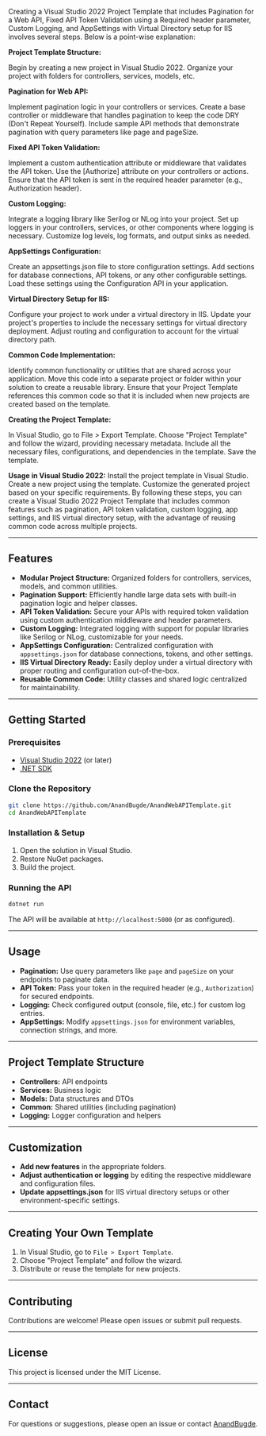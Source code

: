 Creating a Visual Studio 2022 Project Template that includes Pagination for a Web API, Fixed API Token Validation using a Required header parameter, Custom Logging, and AppSettings with Virtual Directory setup for IIS involves several steps. Below is a point-wise explanation:

**Project Template Structure:**

Begin by creating a new project in Visual Studio 2022.
Organize your project with folders for controllers, services, models, etc.

**Pagination for Web API:**

Implement pagination logic in your controllers or services.
Create a base controller or middleware that handles pagination to keep the code DRY (Don't Repeat Yourself).
Include sample API methods that demonstrate pagination with query parameters like page and pageSize.

**Fixed API Token Validation:**

Implement a custom authentication attribute or middleware that validates the API token.
Use the [Authorize] attribute on your controllers or actions.
Ensure that the API token is sent in the required header parameter (e.g., Authorization header).

**Custom Logging:**

Integrate a logging library like Serilog or NLog into your project.
Set up loggers in your controllers, services, or other components where logging is necessary.
Customize log levels, log formats, and output sinks as needed.

**AppSettings Configuration:**

Create an appsettings.json file to store configuration settings.
Add sections for database connections, API tokens, or any other configurable settings.
Load these settings using the Configuration API in your application.

**Virtual Directory Setup for IIS:**

Configure your project to work under a virtual directory in IIS.
Update your project's properties to include the necessary settings for virtual directory deployment.
Adjust routing and configuration to account for the virtual directory path.

**Common Code Implementation:**

Identify common functionality or utilities that are shared across your application.
Move this code into a separate project or folder within your solution to create a reusable library.
Ensure that your Project Template references this common code so that it is included when new projects are created based on the template.

**Creating the Project Template:**

In Visual Studio, go to File > Export Template.
Choose "Project Template" and follow the wizard, providing necessary metadata.
Include all the necessary files, configurations, and dependencies in the template.
Save the template.

**Usage in Visual Studio 2022:**
Install the project template in Visual Studio.
Create a new project using the template.
Customize the generated project based on your specific requirements.
By following these steps, you can create a Visual Studio 2022 Project Template that includes common features such as pagination, API token validation, custom logging, app settings, and IIS virtual directory setup, with the advantage of reusing common code across multiple projects.


-------------------------------------------------------------------------------------------------------------------------------------------------------------------------------------------------------------------------------------------------------------------------------

## Features

- **Modular Project Structure:** Organized folders for controllers, services, models, and common utilities.
- **Pagination Support:** Efficiently handle large data sets with built-in pagination logic and helper classes.
- **API Token Validation:** Secure your APIs with required token validation using custom authentication middleware and header parameters.
- **Custom Logging:** Integrated logging with support for popular libraries like Serilog or NLog, customizable for your needs.
- **AppSettings Configuration:** Centralized configuration with `appsettings.json` for database connections, tokens, and other settings.
- **IIS Virtual Directory Ready:** Easily deploy under a virtual directory with proper routing and configuration out-of-the-box.
- **Reusable Common Code:** Utility classes and shared logic centralized for maintainability.

---

## Getting Started

### Prerequisites

- [Visual Studio 2022](https://visualstudio.microsoft.com/) (or later)
- [.NET SDK](https://dotnet.microsoft.com/download)

### Clone the Repository

```bash
git clone https://github.com/AnandBugde/AnandWebAPITemplate.git
cd AnandWebAPITemplate
```

### Installation & Setup

1. Open the solution in Visual Studio.
2. Restore NuGet packages.
3. Build the project.

### Running the API

```bash
dotnet run
```
The API will be available at `http://localhost:5000` (or as configured).

---

## Usage

- **Pagination:** Use query parameters like `page` and `pageSize` on your endpoints to paginate data.
- **API Token:** Pass your token in the required header (e.g., `Authorization`) for secured endpoints.
- **Logging:** Check configured output (console, file, etc.) for custom log entries.
- **AppSettings:** Modify `appsettings.json` for environment variables, connection strings, and more.

---

## Project Template Structure

- **Controllers:** API endpoints
- **Services:** Business logic
- **Models:** Data structures and DTOs
- **Common:** Shared utilities (including pagination)
- **Logging:** Logger configuration and helpers

---

## Customization

- **Add new features** in the appropriate folders.
- **Adjust authentication or logging** by editing the respective middleware and configuration files.
- **Update appsettings.json** for IIS virtual directory setups or other environment-specific settings.

---

## Creating Your Own Template

1. In Visual Studio, go to `File > Export Template`.
2. Choose "Project Template" and follow the wizard.
3. Distribute or reuse the template for new projects.

---

## Contributing

Contributions are welcome! Please open issues or submit pull requests.

---

## License

This project is licensed under the MIT License.

---

## Contact

For questions or suggestions, please open an issue or contact [AnandBugde](https://github.com/AnandBugde).
